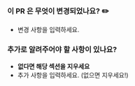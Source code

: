 ### 이 PR 은 무엇이 변경되었나요? ✏️

- 변경 사항을 입력하세요.

### 추가로 알려주어야 할 사항이 있나요?

- **없다면 해당 섹션을 지우세요**
- 추가 사항을 입력하세요. (없으면 지우세요!)